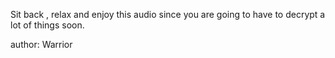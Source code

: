 Sit back , relax and enjoy this audio since you are going to have to decrypt a lot of things soon.

author: Warrior
